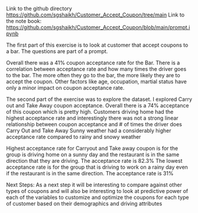 Link to the github directory https://github.com/sgshaikh/Customer_Accept_Coupon/tree/main
Link to the note book: https://github.com/sgshaikh/Customer_Accept_Coupon/blob/main/prompt.ipynb


The first part of this exercise is to look at customer that accept coupons to a bar. The questions are part of a prompt. 

Overall there was a 41% coupon acceptance rate for the Bar. 
There is a correlation between acceptance rate and how many times the driver goes to the bar. The more often they go to the bar, the more likely they are to accept the coupon. 
Other factors like age, occupation, martial status have only a minor impact on coupon acceptance rate.


The second part of the exercise was to explore the dataset. I explored Carry out and Take Away coupon acceptance. 
Overall there is a 74% acceptance of this coupon which is pretty high.
Customers driving home had the highest acceptance rate and interestingly there was not a strong linear relationship between coupon acceptance and # of times the driver does Carry Out and Take Away
Sunny weather had a considerably higher acceptance rate compared to rainy and snowy weather

Highest acceptance rate for Carryout and Take away coupon is for the group is driving home on a sunny day and the restaurant is in the same direction that they are driving. The acceptance rate is 82.3%
The lowest acceptance rate is for the group that is driving to work on a rainy day even if the restaurant is in the same direction. The acceptance rate is 31%

Next Steps: As a next step it will be interesting to compare against other types of coupons and will also be interesting to look at predictive power of each of the variables to customize and optimize the coupons for each type of customer based on their demographics and driving attributes


